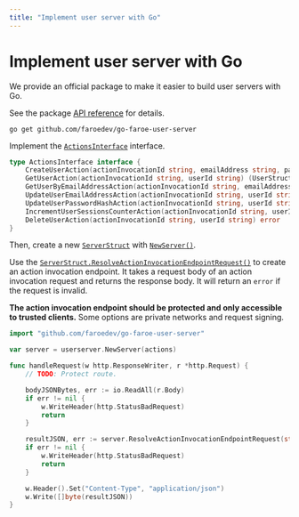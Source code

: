 ```yaml
---
title: "Implement user server with Go"
---
```


# Implement user server with Go

We provide an official package to make it easier to build user servers with Go.

See the package [API reference](https://pkg.go.dev/github.com/faroedev/go-user-server) for details.

```
go get github.com/faroedev/go-faroe-user-server
```

Implement the [`ActionsInterface`](https://pkg.go.dev/github.com/faroedev/go-user-server#ActionsInterface) interface.

```go
type ActionsInterface interface {
	CreateUserAction(actionInvocationId string, emailAddress string, passwordHash []byte, passwordHashAlgorithmId string, passwordSalt []byte) (UserStruct, error)
	GetUserAction(actionInvocationId string, userId string) (UserStruct, error)
	GetUserByEmailAddressAction(actionInvocationId string, emailAddress string) (UserStruct, error)
	UpdateUserEmailAddressAction(actionInvocationId string, userId string, emailAddress string, userEmailAddressCounter int32) error
	UpdateUserPasswordHashAction(actionInvocationId string, userId string, passwordHash []byte, passwordHashAlgorithmId string, passwordSalt []byte, userPasswordHashCounter int32) error
	IncrementUserSessionsCounterAction(actionInvocationId string, userId string, userSessionsCounter int32) error
	DeleteUserAction(actionInvocationId string, userId string) error
}
```

Then, create a new [`ServerStruct`](https://pkg.go.dev/github.com/faroedev/go-user-server#ServerStruct) with [`NewServer()`](https://pkg.go.dev/github.com/faroedev/go-user-server#NewServer). 

Use the [`ServerStruct.ResolveActionInvocationEndpointRequest()`](https://pkg.go.dev/github.com/faroedev/go-user-server#ServerStruct.ResolveActionInvocationEndpointRequest) to create an action invocation endpoint. It takes a request body of an action invocation request and returns the response body. It will return an `error` if the request is invalid.

**The action invocation endpoint should be protected and only accessible to trusted clients.** Some options are private networks and request signing.

```go
import "github.com/faroedev/go-faroe-user-server"

var server = userserver.NewServer(actions)

func handleRequest(w http.ResponseWriter, r *http.Request) {
    // TODO: Protect route.

    bodyJSONBytes, err := io.ReadAll(r.Body)
    if err != nil {
        w.WriteHeader(http.StatusBadRequest)
        return
    }

    resultJSON, err := server.ResolveActionInvocationEndpointRequest(string(bodyJSONBytes))
    if err != nil {
        w.WriteHeader(http.StatusBadRequest)
        return
    }

    w.Header().Set("Content-Type", "application/json")
    w.Write([]byte(resultJSON))
}
```
